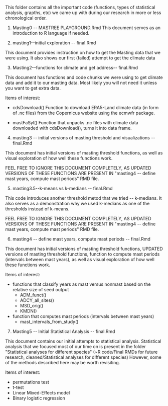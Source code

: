 This folder contains all the important code (functions, types of statistical analysis, grapths, etc) we came up with during our research in more or less chronological order. 


1) Masting0 -- MASTREE PLAYGROUND.Rmd
This document serves as an introduction to R language if needed.


2) masting1--initial exploration -- final.Rmd

This document provides instruction on how to get the Masting data that we were using.
It also shows our first (failed) attempt to get the climate data


3) Masting2--functions for climate and get address-- final.Rmd

This document has functions and code chunks we were using to get climate data and add it to our masting data.
Most likely you will not need it unless you want to get extra data.

Items of interest:
- cdsDownload()
    Function to download ERA5-Land climate data (in form of .nc files) from the Copernicus website using the ecmwfr package.
    
- mastFaSyl()
    Function that unpacks .nc files with climate data downloaded with cdsDownload(), turns it into data frame.


4) masting3 -- initial versions of masting threshold and visualizations -- final.Rmd

This document has initial versions of masting threshold functions, as well as visual exploration of how well these functions work.

FEEL FREE TO IGNORE THIS DOCUMENT COMPLETELY, AS UPDATED VERSIONS OF THESE FUNCTIONS ARE PRESENT IN "masting4 -- define mast years, compute mast periods" RMD file.


5) masting3.5--k-means vs k-medians -- final.Rmd

This code introduces another threshold metod that we tried -- k-medians.
It also serves as a demonstration why we used k-medians as one of the thresholds instead of k-means.

FEEL FREE TO IGNORE THIS DOCUMENT COMPLETELY, AS UPDATED VERSIONS OF THESE FUNCTIONS ARE PRESENT IN "masting4 -- define mast years, compute mast periods" RMD file.


6) masting4 -- define mast years, compute mast periods -- final.Rmd

This document has initial versions of masting threshold functions, UPDATED versions of masting threshold functions, function to compute mast periods (intervals between mast years), as well as visual exploration of how well these functions work.

Items of interest:
- functions that classify years as mast versus nonmast based on the relative size of seed output
    * ADM_funct()
    * ADCY_all_sites()
    * MSD_orig()
    * KMDN()
- function that computes mast periods (intervals between mast years)
    * mast_intervals_from_study()



7) Masting5 -- Initial Statistical Analysis -- final.Rmd

This document contains our initial attempts to statistical analysis. 
Statistical analysis that we focused most of our time on is present in the folder "Statistical analyses for different species"
(~R code/Final RMDs for future research, cleaned/Statistical analyses for different species)
However, some of the methods described here may be worth revisiting.

Items of interest:
- permutations test
- t-test
- Linear Mixed-Effects model
- Binary logistic regression 

